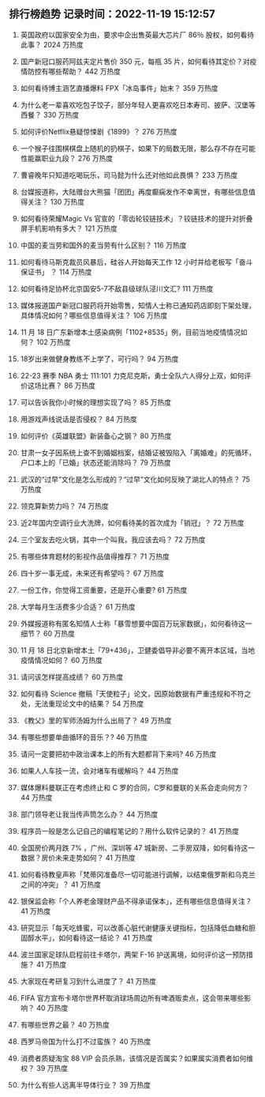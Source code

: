 
## 排行榜趋势 记录时间：2022-11-19 15:12:57
  
  1. 英国政府以国家安全为由，要求中企出售英最大芯片厂 86％ 股权，如何看待此事？ 2024 万热度
    
  2. 国产新冠口服药阿兹夫定片售价 350 元，每瓶 35 片，如何看待其定价？对疫情防控有哪些帮助？ 442 万热度
    
  3. 如何看待博主涵艺直播爆料 FPX「冰岛事件」始末？ 359 万热度
    
  4. 为什么老一辈喜欢吃包子饺子，部分年轻人更喜欢吃日本寿司、披萨、汉堡等西餐？ 330 万热度
    
  5. 如何评价Netflix悬疑惊悚剧《1899》？ 276 万热度
    
  6. 一个猴子往围棋棋盘上随机的扔棋子，如果下的局数无限，那么存不存在可能性能赢职业九段？ 276 万热度
    
  7. 曹睿晚年只知道吃喝玩乐，司马懿为什么还对他如此畏惧？ 233 万热度
    
  8. 台媒报道称，大陆赠台大熊猫「团团」再度癫痫发作不幸离世，有哪些信息值得关注？ 130 万热度
    
  9. 如何看待荣耀Magic Vs 官宣的「零齿轮铰链技术」？铰链技术的提升对折叠屏手机影响有多大？ 121 万热度
    
  10. 中国的麦当劳和国外的麦当劳有什么区别？ 116 万热度
    
  11. 如何看待马斯克裁员风暴后，硅谷人开始每天工作 12 小时并给老板写「奋斗保证书」 ？ 114 万热度
    
  12. 如何看待足协杯北京国安5-7不敌县级球队泾川文汇? 111 万热度
    
  13. 媒体报道国产新冠口服药将开始零售，知情人士称已通知药店即刻下架处理，具体情况如何？哪些信息值得关注？ 106 万热度
    
  14. 11 月 18 日广东新增本土感染病例「1102+8535」例，目前当地疫情情况如何？ 102 万热度
    
  15. 18岁出来做健身教练不上学了，可行吗？ 94 万热度
    
  16. 22-23 赛季 NBA 勇士 111:101 力克尼克斯，勇士全队六人得分上双，如何评价这场比赛？ 86 万热度
    
  17. 可以告诉我你小时候的理想实现了吗？ 85 万热度
    
  18. 用游戏声线说话是否侵权？ 84 万热度
    
  19. 如何评价《英雄联盟》新装备心之钢？ 80 万热度
    
  20. 甘肃一女子因系统上查不到婚姻档案，结婚证被毁陷入「离婚难」的死循环，户口本上的「已婚」状态还能消除吗？ 79 万热度
    
  21. 武汉的“过早”文化是怎么形成的？“过早”文化如何反映了湖北人的特点？ 75 万热度
    
  22. 领克算新势力吗？ 74 万热度
    
  23. 近2年国内空调行业大洗牌，如何看待美的首次成为「销冠」？ 72 万热度
    
  24. 三个室友去吃火锅，其中一个叫我，我应该去吗？ 72 万热度
    
  25. 有哪些体育题材的影视作品值得推荐？ 71 万热度
    
  26. 四十岁一事无成，未来还有希望吗？ 67 万热度
    
  27. 一份工作，你觉得工资重要，还是开心重要? 61 万热度
    
  28. 大学每月生活费多少合适？ 61 万热度
    
  29. 外媒报道称有匿名知情人士称「暴雪想要中国百万玩家数据」，如何看待这一细节？ 60 万热度
    
  30. 11 月 18 日北京新增本土「79+436」，卫健委倡导非必要不离开本区域，当地疫情情况如何？ 60 万热度
    
  31. 请问该怎样提高成绩？ 60 万热度
    
  32. 如何看待 Science 撤稿「天使粒子」论文，因原始数据有严重违规和不符之处，无法重现论文中的结果？ 54 万热度
    
  33. 《教父》里的军师汤姆为什么出局了？ 49 万热度
    
  34. 有哪些想要单曲循环的音乐？? 46 万热度
    
  35. 请问一定要把初中政治课本上的所有大题都背下来吗? 46 万热度
    
  36. 如果人人车技一流，会对堵车有缓解吗？ 44 万热度
    
  37. 媒体爆料曼联正在考虑终止和 C 罗的合同，C罗和曼联的关系会走向何方？ 44 万热度
    
  38. 部门领导老让我当传声筒怎么办？ 44 万热度
    
  39. 程序员一般是怎么记自己的编程笔记的？用什么软件记录的？ 41 万热度
    
  40. 全国房价两月跌 7% ，广州、深圳等 47 城新房、二手房双降，如何看待这一数据？房价未来走势如何？ 41 万热度
    
  41. 如何看待教皇声称「梵蒂冈准备尽一切可能进行调解，以结束俄罗斯和乌克兰之间的冲突」？ 41 万热度
    
  42. 银保监会称「个人养老金理财产品不得承诺保本」，还有哪些信息值得关注？ 41 万热度
    
  43. 研究显示「每天吃蜂蜜，可以改善心脏代谢健康关键指标，包括降低血糖和胆固醇水平」，如何看待这一结论？ 41 万热度
    
  44. 波兰国家足球队启程前往卡塔尔，两架 F-16 护送离境，如何评价这一预防措施？ 41 万热度
    
  45. 大家现在考研复习到什么进度了？ 41 万热度
    
  46. FIFA 官方宣布卡塔尔世界杯取消球场周边所有啤酒贩卖点，这会带来哪些影响？ 40 万热度
    
  47. 有哪些世界之最？ 40 万热度
    
  48. 西罗马帝国为什么打不过蛮族？ 40 万热度
    
  49. 消费者质疑淘宝 88 VIP 会员杀熟，该情况是否属实？如果属实消费者如何维权？ 39 万热度
    
  50. 为什么有些人远离半导体行业？ 39 万热度
    